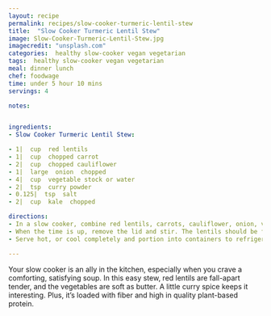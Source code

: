 ```yaml
---
layout: recipe
permalink: recipes/slow-cooker-turmeric-lentil-stew
title:  "Slow Cooker Turmeric Lentil Stew"
image: Slow-Cooker-Turmeric-Lentil-Stew.jpg
imagecredit: "unsplash.com"
categories:  healthy slow-cooker vegan vegetarian
tags:  healthy slow-cooker vegan vegetarian
meal: dinner lunch
chef: foodwage
time: under 5 hour 10 mins
servings: 4

notes:


ingredients:
- Slow Cooker Turmeric Lentil Stew:

- 1|  cup  red lentils
- 1|  cup  chopped carrot
- 2|  cup  chopped cauliflower
- 1|  large  onion  chopped
- 4|  cup  vegetable stock or water
- 2|  tsp  curry powder
- 0.125|  tsp  salt
- 2|  cup  kale  chopped

directions:
- In a slow cooker, combine red lentils, carrots, cauliflower, onion, vegetable stock, curry powder, and salt. Cover tightly and turn the cooker to high. Cook for 5 hours on high or, if preferred, 8 hours on low.
- When the time is up, remove the lid and stir. The lentils should be falling apart. Stir in the kale, cover, and let stand for about five minutes to soften the kale.
- Serve hot, or cool completely and portion into containers to refrigerate, tightly covered, for up to 4 days.

---
```


Your slow cooker is an ally in the kitchen, especially when you crave a comforting, satisfying soup. In this easy stew, red lentils are fall-apart tender, and the vegetables are soft as butter. A little curry spice keeps it interesting. Plus, it’s loaded with fiber and high in quality plant-based protein.